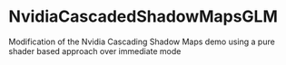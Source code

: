 # NvidiaCascadedShadowMapsGLM
Modification of the Nvidia Cascading Shadow Maps demo using a pure shader based approach over immediate mode
